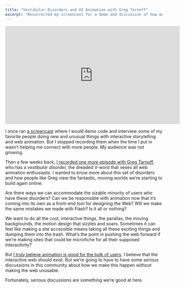 ```yaml
---
title: "Vestibular Disorders and UI Animation with Greg Tarnoff"
excerpt: "Resurrected my screencast for a demo and discussion of how motion impacts people with vestibular disorders."
---
```


<iframe width="560" height="315" src="https://www.youtube.com/embed/QhnIZh0xwk0" frameborder="0" allowfullscreen></iframe>

I once ran <a href="https://www.youtube.com/playlist?list=PLeYLmrEg0OPlyZ5mKBZE2No1lLIJWpPx4">a screencast</a> where I would demo code and interview some of my favorite people doing new and unusual things with interactive storytelling and web animation. But I stopped recording them when the time I put in wasn’t helping me connect with more people. My audience was not growing.

Then a few weeks back, <a href="https://www.youtube.com/watch?v=QhnIZh0xwk0">I recorded one more episode with Greg Tarnoff</a>, who has a <em>vestibular disorder,</em> the dreaded V-word that vexes all web animation enthusiasts. I wanted to know more about this set of disorders and how people like Greg view the fantastic, moving worlds we’re starting to build again online.

Are there ways we can accommodate the sizable minority of users who have these disorders? Can we be responsible with animation now that it’s coming into its own as a front-end tool for designing the Web? Will we make the same mistakes we made with Flash? Is it all or nothing?

We want to do all the cool, interactive things, the parallax, the moving backgrounds, the motion design that sizzles and soars. Sometimes it can feel like making a site accessible means taking all these exciting things and dumping them into the trash. What’s the point in pushing the web forward if we’re making sites that could be microfiche for all their supposed interactivity?

But <a href="http://www.futureinsights.com/home/web-animation-is-good-for-your-brain.html ">I truly believe animation is good for the bulk of users</a>. I believe that the interactive web should exist. But we’re going to have to have some serious discussions in this community about how we make this happen without making the web unusable.

Fortunately, serious discussions are something we’re good at here.
